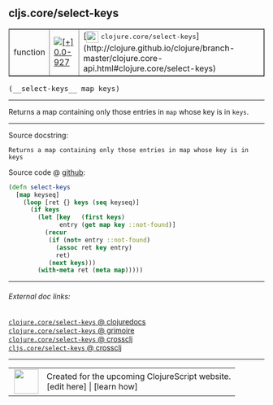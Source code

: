 ## cljs.core/select-keys



 <table border="1">
<tr>
<td>function</td>
<td><a href="https://github.com/cljsinfo/cljs-api-docs/tree/0.0-927"><img valign="middle" alt="[+] 0.0-927" title="Added in 0.0-927" src="https://img.shields.io/badge/+-0.0--927-lightgrey.svg"></a> </td>
<td>
[<img height="24px" valign="middle" src="http://i.imgur.com/1GjPKvB.png"> <samp>clojure.core/select-keys</samp>](http://clojure.github.io/clojure/branch-master/clojure.core-api.html#clojure.core/select-keys)
</td>
</tr>
</table>


 <samp>
(__select-keys__ map keys)<br>
</samp>

---

Returns a map containing only those entries in `map` whose key is in `keys`.

---




Source docstring:

```
Returns a map containing only those entries in map whose key is in keys
```


Source code @ [github](https://github.com/clojure/clojurescript/blob/r1.7.10/src/main/cljs/cljs/core.cljs#L7797-L7809):

```clj
(defn select-keys
  [map keyseq]
    (loop [ret {} keys (seq keyseq)]
      (if keys
        (let [key   (first keys)
              entry (get map key ::not-found)]
          (recur
           (if (not= entry ::not-found)
             (assoc ret key entry)
             ret)
           (next keys)))
        (with-meta ret (meta map)))))
```

<!--
Repo - tag - source tree - lines:

 <pre>
clojurescript @ r1.7.10
└── src
    └── main
        └── cljs
            └── cljs
                └── <ins>[core.cljs:7797-7809](https://github.com/clojure/clojurescript/blob/r1.7.10/src/main/cljs/cljs/core.cljs#L7797-L7809)</ins>
</pre>

-->

---



###### External doc links:

[`clojure.core/select-keys` @ clojuredocs](http://clojuredocs.org/clojure.core/select-keys)<br>
[`clojure.core/select-keys` @ grimoire](http://conj.io/store/v1/org.clojure/clojure/1.7.0-beta3/clj/clojure.core/select-keys/)<br>
[`clojure.core/select-keys` @ crossclj](http://crossclj.info/fun/clojure.core/select-keys.html)<br>
[`cljs.core/select-keys` @ crossclj](http://crossclj.info/fun/cljs.core.cljs/select-keys.html)<br>

---

 <table>
<tr><td>
<img valign="middle" align="right" width="48px" src="http://i.imgur.com/Hi20huC.png">
</td><td>
Created for the upcoming ClojureScript website.<br>
[edit here] | [learn how]
</td></tr></table>

[edit here]:https://github.com/cljsinfo/cljs-api-docs/blob/master/cljsdoc/cljs.core_select-keys.cljsdoc
[learn how]:https://github.com/cljsinfo/cljs-api-docs/wiki/cljsdoc-files

<!--

This information was too distracting to show to readers, but I'll leave it
commented here since it is helpful to:

- pretty-print the data used to generate this document
- and show how to retrieve that data



The API data for this symbol:

```clj
{:description "Returns a map containing only those entries in `map` whose key is in `keys`.",
 :ns "cljs.core",
 :name "select-keys",
 :signature ["[map keys]"],
 :history [["+" "0.0-927"]],
 :type "function",
 :full-name-encode "cljs.core_select-keys",
 :source {:code "(defn select-keys\n  [map keyseq]\n    (loop [ret {} keys (seq keyseq)]\n      (if keys\n        (let [key   (first keys)\n              entry (get map key ::not-found)]\n          (recur\n           (if (not= entry ::not-found)\n             (assoc ret key entry)\n             ret)\n           (next keys)))\n        (with-meta ret (meta map)))))",
          :title "Source code",
          :repo "clojurescript",
          :tag "r1.7.10",
          :filename "src/main/cljs/cljs/core.cljs",
          :lines [7797 7809]},
 :full-name "cljs.core/select-keys",
 :clj-symbol "clojure.core/select-keys",
 :docstring "Returns a map containing only those entries in map whose key is in keys"}

```

Retrieve the API data for this symbol:

```clj
;; from Clojure REPL
(require '[clojure.edn :as edn])
(-> (slurp "https://raw.githubusercontent.com/cljsinfo/cljs-api-docs/catalog/cljs-api.edn")
    (edn/read-string)
    (get-in [:symbols "cljs.core/select-keys"]))
```

-->
